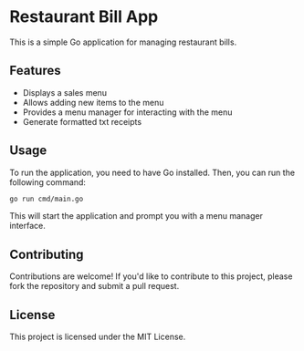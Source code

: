 # Restaurant Bill App

This is a simple Go application for managing restaurant bills.

## Features

- Displays a sales menu
- Allows adding new items to the menu
- Provides a menu manager for interacting with the menu
- Generate formatted txt receipts

## Usage

To run the application, you need to have Go installed. Then, you can run the following command:

```bash
go run cmd/main.go
```

This will start the application and prompt you with a menu manager interface.

## Contributing

Contributions are welcome! If you'd like to contribute to this project, please fork the repository and submit a pull request.

## License

This project is licensed under the MIT License.
```